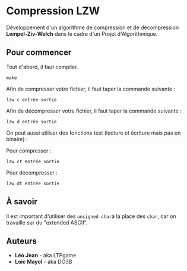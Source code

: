 # Compression LZW

Développement d'un algorithme de compression et de décompression
**Lempel-Ziv-Welch** dans le cadre d'un Projet d'Algorithmique.

## Pour commencer

Tout d'abord, il faut compiler.

```
make
 ```

Afin de compresser votre fichier, il faut taper la commande suivante :
 ```
 lzw c entrée sortie
 ```

 Afin de décompresser votre fichier, il faut taper la commande suivante :
  ```
  lzw d entrée sortie
  ```
  
 On peut aussi utiliser des fonctions test (lecture et écriture mais pas en binaire) :
 
 Pour compresser :
  ```
 lzw ct entrée sortie
 ```
 
 Pour décompresser :
 ```
 lzw dt entrée sortie
 ```

## À savoir

Il est important d'utiliser des ```unsigned char```à la place des ```char```, car on travaille sur du "extended ASCII".

## Auteurs

* **Léo Jean** -  aka LTPgame
* **Loïc Mayol** - aka DO3B
